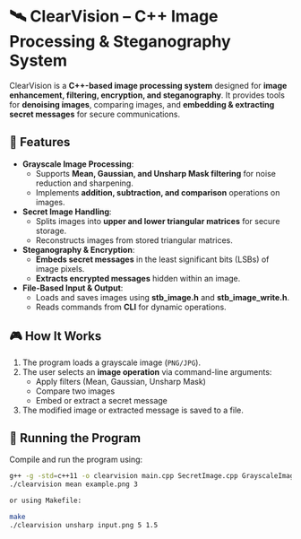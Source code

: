 # 🛰️ ClearVision – C++ Image Processing & Steganography System

ClearVision is a **C++-based image processing system** designed for **image enhancement, filtering, encryption, and steganography**. It provides tools for **denoising images**, comparing images, and **embedding & extracting secret messages** for secure communications.

## 📌 Features
- **Grayscale Image Processing**:
  - Supports **Mean, Gaussian, and Unsharp Mask filtering** for noise reduction and sharpening.
  - Implements **addition, subtraction, and comparison** operations on images.
- **Secret Image Handling**:
  - Splits images into **upper and lower triangular matrices** for secure storage.
  - Reconstructs images from stored triangular matrices.
- **Steganography & Encryption**:
  - **Embeds secret messages** in the least significant bits (LSBs) of image pixels.
  - **Extracts encrypted messages** hidden within an image.
- **File-Based Input & Output**:
  - Loads and saves images using **stb_image.h** and **stb_image_write.h**.
  - Reads commands from **CLI** for dynamic operations.

## 🎮 How It Works
1. The program loads a grayscale image (`PNG/JPG`).
2. The user selects an **image operation** via command-line arguments:
   - Apply filters (Mean, Gaussian, Unsharp Mask)
   - Compare two images
   - Embed or extract a secret message
3. The modified image or extracted message is saved to a file.
   
## 🚀 Running the Program
Compile and run the program using:
```bash
g++ -g -std=c++11 -o clearvision main.cpp SecretImage.cpp GrayscaleImage.cpp Filter.cpp Crypto.cpp
./clearvision mean example.png 3

or using Makefile:

make
./clearvision unsharp input.png 5 1.5



